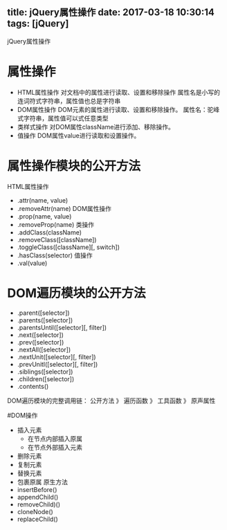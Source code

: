 title: jQuery属性操作
date: 2017-03-18 10:30:14
tags: [jQuery]
---

jQuery属性操作
<!--more-->
# 属性操作
- HTML属性操作
    对文档中的属性进行读取、设置和移除操作
    属性名是小写的连词符式字符串，属性值也总是字符串
- DOM属性操作
    DOM元素的属性进行读取、设置和移除操作。
    属性名：驼峰式字符串，属性值可以式任意类型
- 类样式操作
    对DOM属性className进行添加、移除操作。
- 值操作
    DOM属性value进行读取和设置操作。

# 属性操作模块的公开方法
HTML属性操作
- .attr(name, value)
- .removeAttr(name)
DOM属性操作
- .prop(name, value)
- .removeProp(name)
类操作
- .addClass(className)
- .removeClass([className])
- .toggleClass([className][, switch])
- .hasClass(selector)
值操作
- .val(value)
# DOM遍历模块的公开方法
- .parent([selector])
- .parents([selector])
- .parentsUntil([selector][, filter])
- .next([selector])
- .prev([selector])
- .nextAll([selector])
- .nextUnit([selector][, filter])
- .prevUnitl([selector][, filter])
- .siblings([selector])
- .children([selector])
- .contents()

DOM遍历模块的完整调用链：
公开方法 》 遍历函数 》 工具函数 》 原声属性


#DOM操作
- 插入元素
    - 在节点内部插入原属
    - 在节点外部插入元素
- 删除元素
- 复制元素
- 替换元素
- 包裹原属
原生方法
- insertBefore()
- appendChild()
- removeChild)()
- cloneNode()
- replaceChild()
